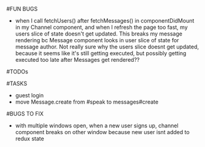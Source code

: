 #FUN BUGS
  * when I call fetchUsers() after fetchMessages() in componentDidMount in my Channel component, and when I refresh the page too fast, my users slice of state doesn't get updated. This breaks my message rendering bc Message component looks in user slice of state for message author. Not really sure why the users slice doesnt get updated, because it seems like it's still getting executed, but possibly getting executed too late after Messages get rendered??




#TODOs

#TASKS
  * guest login
  * move Message.create from #speak to messages#create

#BUGS TO FIX
  * with multiple windows open, when a new user signs up, channel component breaks on other window because new user isnt added to redux state
